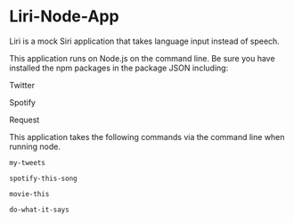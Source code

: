 # Liri-Node-App

Liri is a mock Siri application that takes language input instead of speech.

This application runs on Node.js on the command line. Be sure you have installed the npm packages in the package JSON including:

Twitter

Spotify

Request

This application takes the following commands via the command line when running node.

`my-tweets`

`spotify-this-song` <song name>

`movie-this` <move name>

`do-what-it-says`
